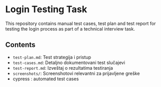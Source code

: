 # Login Testing Task

This repository contains manual test cases, test plan and test report for testing the login process as part of a technical interview task.

## Contents

- `test-plan.md`: Test strategija i pristup
- `test-cases.md`: Detaljno dokumentovani test slučajevi
- `test-report.md`: Izveštaj o rezultatima testiranja
- `screenshots/`: Screenshotovi relevantni za prijavljene greške
-  cypress : automated test cases 
